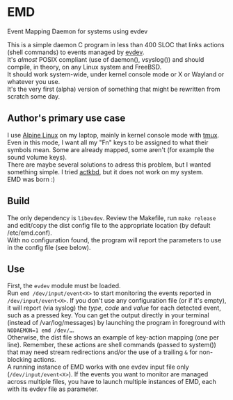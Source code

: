 # EMD
Event Mapping Daemon for systems using evdev

This is a simple daemon C program in less than 400 SLOC that links actions (shell commands) to events managed by [evdev](https://www.freedesktop.org/wiki/Software/libevdev/).  
It's _almost_ POSIX compliant (use of daemon(), vsyslog()) and should compile, in theory, on any Linux system and FreeBSD.  
It should work system-wide, under kernel console mode or X or Wayland or whatever you use.  
It's the very first (alpha) version of something that might be rewritten from scratch some day.

## Author's primary use case
I use [Alpine Linux](https://alpinelinux.org/) on my laptop, mainly in kernel console mode with [tmux](https://github.com/tmux/).  
Even in this mode, I want all my "Fn" keys to be assigned to what their symbols mean. Some are already mapped, some aren't (for example the sound volume keys).  
There are maybe several solutions to adress this problem, but I wanted something simple. I tried [actkbd](https://github.com/thkala/actkbd), but it does not work on my system.  
EMD was born :)

## Build
The only dependency is `libevdev`. Review the Makefile, run `make release` and edit/copy the dist config file to the appropriate location (by default /etc/emd.conf).  
With no configuration found, the program will report the parameters to use in the config file (see below).

## Use
First, the `evdev` module must be loaded.  
Run `emd /dev/input/event<X>` to start monitoring the events reported in `/dev/input/event<X>`.
If you don't use any configuration file (or if it's empty), it will report (via syslog) the *type*, *code* and *value* for each detected event, such as a pressed key. You can get the output directly in your terminal (instead of /var/log/messages) by launching the program in foreground with `NODAEMON=1 emd /dev/…`.  
Otherwise, the dist file shows an example of key-action mapping (one per line). Remember, these actions are shell commands (passed to system()) that may need stream redirections and/or the use of a trailing `&` for non-blocking actions.  
A running instance of EMD works with one evdev input file only (`/dev/input/event<X>`). If the events you want to monitor are managed across multiple files, you have to launch multiple instances of EMD, each with its evdev file as parameter.

